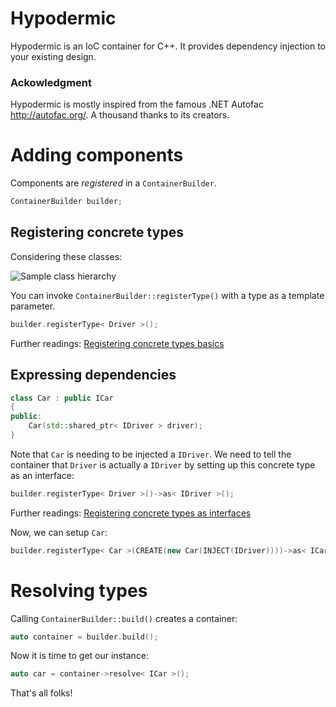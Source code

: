Hypodermic
==========

Hypodermic is an IoC container for C++. It provides dependency injection to your existing design.


### Ackowledgment

Hypodermic is mostly inspired from the famous .NET Autofac http://autofac.org/. A thousand thanks to its creators.

# Adding components

Components are _registered_ in a `ContainerBuilder`.
```cpp
ContainerBuilder builder;
```

## Registering concrete types

Considering these classes:

![Sample class hierarchy](http://hypodermic.googlecode.com/hg/resources/home_page_simple_diagram.png "Sample class hierarchy")


You can invoke `ContainerBuilder::registerType()` with a type as a template parameter.
```cpp
builder.registerType< Driver >();
```
Further readings: [Registering concrete types basics](https://github.com/ybainier/Hypodermic/wiki/Registering-concrete-types#basics)

## Expressing dependencies

```cpp
class Car : public ICar
{
public:
    Car(std::shared_ptr< IDriver > driver);
}
```
Note that `Car` is needing to be injected a `IDriver`. We need to tell the container that `Driver` is actually a `IDriver` by setting up this concrete type as an interface:
```cpp
builder.registerType< Driver >()->as< IDriver >();
```
Further readings: [Registering concrete types as interfaces](https://github.com/ybainier/Hypodermic/wiki/Registering-concrete-types#intermediate)

Now, we can setup `Car`:
```cpp
builder.registerType< Car >(CREATE(new Car(INJECT(IDriver))))->as< ICar >();
```


# Resolving types

Calling `ContainerBuilder::build()` creates a container:
```cpp
auto container = builder.build();
```
Now it is time to get our instance:
```cpp
auto car = container->resolve< ICar >();
```

That's all folks!
